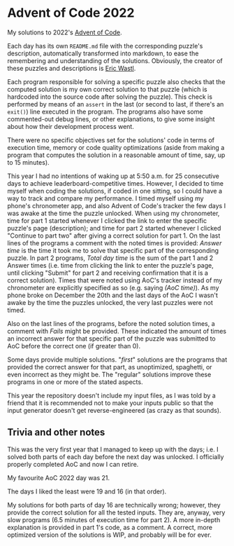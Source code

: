 # Advent of Code 2022
My solutions to 2022's [Advent of Code](https://adventofcode.com/2022/about).

Each day has its own `README.md` file with the corresponding puzzle's description, automatically transformed into markdown, to ease the remembering and understanding of the solutions. Obviously, the creator of these puzzles and descriptions is [Eric Wastl](https://twitter.com/ericwastl).

Each program responsible for solving a specific puzzle also checks that the computed solution is my own correct solution to that puzzle (which is hardcoded into the source code after solving the puzzle). This check is performed by means of an `assert` in the last (or second to last, if there's an `exit()`) line executed in the program. The programs also have some commented-out debug lines, or other explanations, to give some insight about how their development process went.

There were no specific objectives set for the solutions' code in terms of execution time, memory or code quality optimizations (aside from making a program that computes the solution in a reasonable amount of time, say, up to 15 minutes).

This year I had no intentions of waking up at 5:50 a.m. for 25 consecutive days to achieve leaderboard-competitive times. However, I decided to time myself when coding the solutions, if coded in one sitting, so I could have a way to track and compare my performance. I timed myself using my phone's chronometer app, and also Advent of Code's tracker the few days I was awake at the time the puzzle unlocked. When using my chronometer, time for part 1 started whenever I clicked the link to enter the specific puzzle's page (description); and time for part 2 started whenever I clicked "Continue to part two" after giving a correct solution for part 1. On the last lines of the programs a comment with the noted times is provided: _Answer time_ is the time it took me to solve that specific part of the corresponding puzzle. In part 2 programs, _Total day time_ is the sum of the part 1 and 2 Answer times (i.e. time from clicking the link to enter the puzzle's page, until clicking "Submit" for part 2 and receiving confirmation that it is a correct solution). Times that were noted using AoC's tracker instead of my chronometer are explicitly specified as so (e.g. saying _(AoC time)_). As my phone broke on December the 20th and the last days of the AoC I wasn't awake by the time the puzzles unlocked, the very last puzzles were not timed.

Also on the last lines of the programs, before the noted solution times, a comment with _Fails_ might be provided. These indicated the amount of times an incorrect answer for that specific part of the puzzle was submitted to AoC before the correct one (if greater than 0).

Some days provide multiple solutions. "_first_" solutions are the programs that provided the correct answer for that part, as unoptimized, spaghetti, or even incorrect as they might be. The "regular" solutions improve these programs in one or more of the stated aspects.

This year the repository doesn't include my input files, as I was told by a friend that it is recommended not to make your inputs public so that the input generator doesn't get reverse-engineered (as crazy as that sounds).

## Trivia and other notes
This was the very first year that I managed to keep up with the days; i.e. I solved both parts of each day before the next day was unlocked. I officially properly completed AoC and now I can retire.

My favourite AoC 2022 day was 21.

The days I liked the least were 19 and 16 (in that order).

My solutions for both parts of day 16 are technically wrong; however, they provide the correct solution for all the tested inputs. They are, anyway, very slow programs (6.5 minutes of execution time for part 2). A more in-depth explanation is provided in part 1's code, as a comment. A correct, more optimized version of the solutions is WIP, and probably will be for ever.